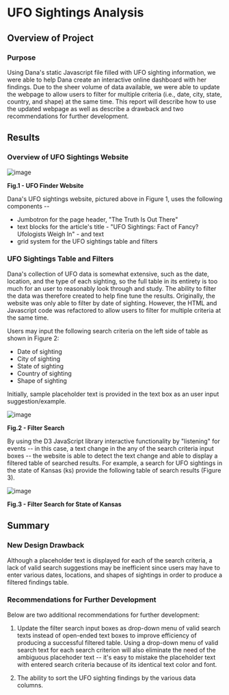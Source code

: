 # UFO Sightings Analysis
## Overview of Project
### Purpose

Using Dana's static Javascript file filled with UFO sighting information, we were able to help Dana create an interactive online dashboard with her findings. Due to the sheer volume of data available, we were able to update the webpage to allow users to filter for multiple criteria (i.e., date, city, state, country, and shape) at the same time. This report will describe how to use the updated webpage as well as describe a drawback and two recommendations for further development.

## Results
### Overview of UFO Sightings Website

![image](https://user-images.githubusercontent.com/99936542/168508510-b4a905bb-3ef4-4d9f-80e9-c176391e3d6b.png)

<b>Fig.1 - UFO Finder Website</b>

Dana's UFO sightings website, pictured above in Figure 1, uses the following components --

- Jumbotron for the page header, "The Truth Is Out There"
- text blocks for the article's title - "UFO Sightings: Fact of Fancy? Ufologists Weigh In" - and text 
- grid system for the UFO sightings table and filters 

### UFO Sightings Table and Filters

Dana's collection of UFO data is somewhat extensive, such as the date, location, and the type of each sighting, so the full table in its entirety is too much for an user to reasonably look through and study. The ability to filter the data was therefore created to help fine tune the results. Originally, the website was only able to filter by date of sighting. However, the HTML and Javascript code was refactored to allow users to filter for multiple criteria at the same time.

Users may input the following search criteria on the left side of table as shown in Figure 2:
- Date of sighting
- City of sighting
- State of sighting
- Country of sighting
- Shape of sighting

Initially, sample placeholder text is provided in the text box as an user input suggestion/example.

![image](https://user-images.githubusercontent.com/99936542/168511763-e6ff710b-77bf-47ea-9a86-bf79ccb20e09.png)

<b>Fig.2 - Filter Search</b>

By using the D3 JavaScript library interactive functionality by "listening" for events -- in this case, a text change in the any of the search criteria input boxes -- the website is able to detect the text change and able to display a filtered table of searched results. For example, a search for UFO sightings in the state of Kansas (ks) provide the following table of search results (Figure 3).

![image](https://user-images.githubusercontent.com/99936542/168513279-8440f3af-2560-43ee-9400-236f235ffc42.png)

<b>Fig.3 - Filter Search for State of Kansas</b>

## Summary
### New Design Drawback

Although a placeholder text is displayed for each of the search criteria, a lack of valid search suggestions may be inefficient since users may have to enter various dates, locations, and shapes of sightings in order to produce a filtered findings table. 

### Recommendations for Further Development

Below are two additional recommendations for further development:

1. Update the filter search input boxes as drop-down menu of valid search texts instead of open-ended text boxes to improve efficiency of producing a successful filtered table. Using a drop-down menu of valid search text for each search criterion will also eliminate the need of the ambiguous placehoder text -- it's easy to mistake the placeholder text with entered search criteria because of its identical text color and font.

2. The ability to sort the UFO sighting findings by the various data columns.